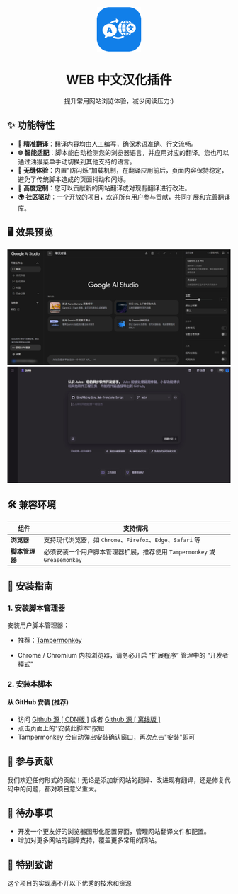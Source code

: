 <div align="center">
  <img src="introduce/icon/Qing_Web-Translate-Script.svg" width="100" height="100" alt="WEB 中文汉化插件图标">
  <h1>WEB 中文汉化插件</h1>
  <p>提升常用网站浏览体验，减少阅读压力:)</p>
</div>

## ✨ 功能特性

- **🎯 精准翻译**：翻译内容均由人工编写，确保术语准确、行文流畅。
- **🌐 智能适配**：脚本能自动检测您的浏览器语言，并应用对应的翻译。您也可以通过油猴菜单手动切换到其他支持的语言。
- **🚀 无缝体验**：内置"防闪烁"加载机制，在翻译应用前后，页面内容保持稳定，避免了传统脚本造成的页面抖动和闪烁。
- **🔧 高度定制**：您可以贡献新的网站翻译或对现有翻译进行改进。
- **🌍 社区驱动**：一个开放的项目，欢迎所有用户参与贡献，共同扩展和完善翻译库。

## 🖥️ 效果预览

<div align="center">
  <img src="introduce/img/googleaistudio_introduce.jpg" width="600" alt="Google AI Studio 汉化效果预览">
  <br>
  
  <img src="introduce/img/jules_introduce.jpg" width="600" alt="Jules 汉化效果预览">
</div>

## 🛠️ 兼容环境

| 组件 | 支持情况 |
|------|----------|
| **浏览器** | 支持现代浏览器，如 `Chrome`、`Firefox`、`Edge`、`Safari` 等 |
| **脚本管理器** | 必须安装一个用户脚本管理器扩展，推荐使用 `Tampermonkey` 或 `Greasemonkey` |

## 🚀 安装指南

### 1. 安装脚本管理器

安装用户脚本管理器：

- 推荐：[Tampermonkey](https://www.tampermonkey.net/)

- Chrome / Chromium 内核浏览器，请务必开启 “扩展程序” 管理中的 “开发者模式”

### 2. 安装本脚本

#### 从 GitHub 安装 (推荐) 

- 访问 [Github 源 [ CDN版 ]](https://raw.githubusercontent.com/Qing90bing/Qing_Web-Translate-Script/main/dist/Web-Translate-Script.cdn.user.js) 或者 [Github 源 [ 离线版 ]](https.raw.githubusercontent.com/Qing90bing/Qing_Web-Translate-Script/main/dist/Web-Translate-Script.user.js)
- 点击页面上的"安装此脚本"按钮
- Tampermonkey 会自动弹出安装确认窗口，再次点击"安装"即可

## 🤝 参与贡献

我们欢迎任何形式的贡献！无论是添加新网站的翻译、改进现有翻译，还是修复代码中的问题，都对项目意义重大。

## 📝 待办事项

- 开发一个更友好的浏览器图形化配置界面，管理网站翻译文件和配置。
- 增加对更多网站的翻译支持，覆盖更多常用的网站。

## 🙏 特别致谢

这个项目的实现离不开以下优秀的技术和资源
